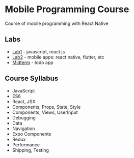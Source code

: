 # Mobile Programming Course

Course of mobile programming with React Native

## Labs

- [Lab1](lab1) - javascript, react.js
- [Lab2](lab2) - mobile apps: react native, flutter, etc
- [Midterm](midterm) - todo app

## Course Syllabus

- JavaScript
- ES6
- React, JSX
- Components, Props, State, Style
- Components, Views, UserInput
- Debugging
- Data
- Navigation
- Expo Components
- Redux
- Performance
- Shipping, Testing
